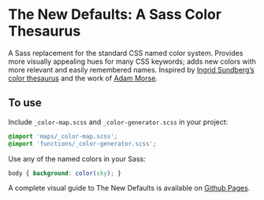 The New Defaults: A Sass Color Thesaurus
========================================

A Sass replacement for the standard CSS named color system. Provides more visually appealing hues for many CSS keywords; adds new colors with more relevant and easily remembered names. Inspired by [Ingrid Sundberg’s color thesaurus](http://ingridsnotes.wordpress.com/2014/02/04/the-color-thesaurus/) and the work of [Adam Morse](http://clrs.cc/).

To use
------

Include `_color-map.scss` and `_color-generator.scss` in your project:

```CSS
@import 'maps/_color-map.scss';
@import 'functions/_color-generator.scss';
```

Use any of the named colors in your Sass:

```CSS
body { background: color(sky); }
```

A complete visual guide to The New Defaults is available on [Github Pages](http://dudleystorey.github.io/thenewdefaults/).
